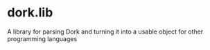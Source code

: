 # dork.lib
A library for parsing Dork and turning it into a usable object for other programming languages
